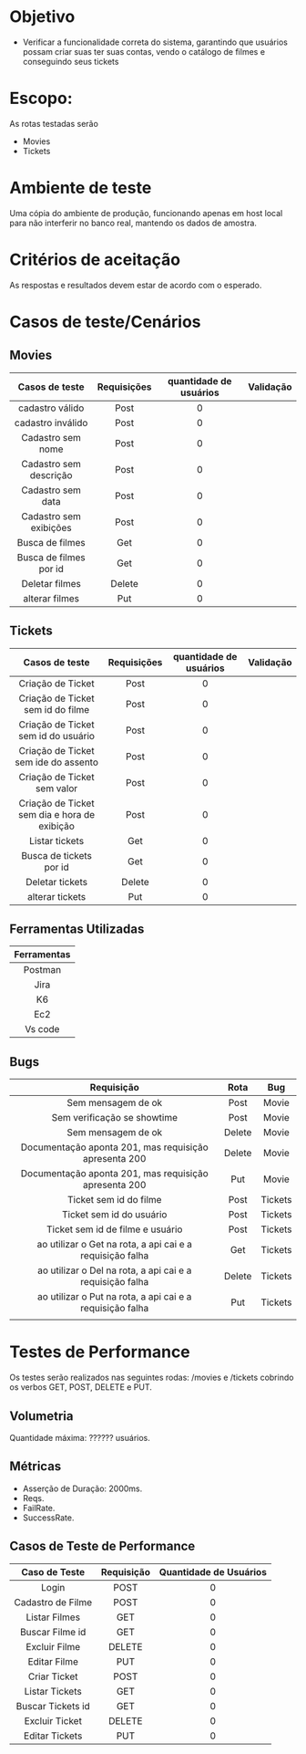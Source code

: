 # Objetivo
 - Verificar a funcionalidade correta do sistema, garantindo que usuários possam criar suas ter suas contas, vendo o catálogo de filmes e conseguindo seus tickets

# Escopo:
As rotas testadas serão
 - Movies
 - Tickets

# Ambiente de teste
Uma cópia do ambiente de produção, funcionando apenas em host local para não interferir no banco real, mantendo os dados de amostra.

# Critérios de aceitação

As respostas e resultados devem estar de acordo com o esperado.


# Casos de teste/Cenários
## Movies
|Casos de teste| Requisições| quantidade de usuários| Validação
| :-: | :-: | :-: | :-: |
|cadastro válido       | Post  | 0 | |
|cadastro inválido     | Post  | 0 | |
|Cadastro sem nome     | Post  | 0 | |
|Cadastro sem descrição| Post  | 0 | |
|Cadastro sem data     | Post  | 0 | |
|Cadastro sem exibições| Post  | 0 | |
|Busca de filmes       | Get   | 0 | |
|Busca de filmes por id| Get   | 0 | |
|Deletar filmes        | Delete| 0 | |
|alterar filmes        | Put   | 0 | |
  

## Tickets

|Casos de teste| Requisições| quantidade de usuários| Validação
| :-: | :-: | :-: | :-: |
|Criação de Ticket                           | Post  | 0 | |
|Criação de Ticket sem id do filme           | Post  | 0 | |
|Criação de Ticket sem id do usuário         | Post  | 0 | |
|Criação de Ticket sem ide do assento        | Post  | 0 | |
|Criação de Ticket sem valor                 | Post  | 0 | |
|Criação de Ticket sem dia e hora de exibição| Post  | 0 | |
|Listar tickets                              | Get   | 0 | |
|Busca de tickets por id                     | Get   | 0 | |
|Deletar tickets                             | Delete| 0 | |
|alterar tickets                             | Put   | 0 | |
 

## Ferramentas Utilizadas

|Ferramentas|
| :-: |
|Postman|
|Jira|
|K6|
|Ec2|
|Vs code|

## Bugs
|Requisição|Rota|Bug|
| :-: | :-: | :-: |
|Sem mensagem de ok                                       |Post  | Movie   | 
|Sem verificação se showtime                              |Post  | Movie   | 
|Sem mensagem de ok                                       |Delete| Movie   | 
|Documentação aponta 201, mas requisição apresenta 200    |Delete| Movie   | 
|Documentação aponta 201, mas requisição apresenta 200    |Put   | Movie   | 
|Ticket sem id do filme                                   |Post  | Tickets | 
| Ticket sem id do usuário                                |Post  | Tickets | 
|Ticket sem id de filme e usuário                         |Post  | Tickets |
|ao utilizar o Get na rota, a api cai e a requisição falha|Get   | Tickets |
|ao utilizar o Del na rota, a api cai e a requisição falha|Delete| Tickets |
|ao utilizar o Put na rota, a api cai e a requisição falha|Put   | Tickets |
||||

   

# Testes de Performance
Os testes serão realizados nas seguintes rodas: /movies e /tickets cobrindo os verbos GET, POST, DELETE e PUT.

## Volumetria
Quantidade máxima: ?????? usuários.


## Métricas
- Asserção de Duração: 2000ms.
- Reqs.
- FailRate.
- SuccessRate.


## Casos de Teste de Performance


| Caso de Teste | Requisição | Quantidade de Usuários |
| :-: | :-: | :-: |
| Login             | POST   | 0 |
| Cadastro de Filme | POST   | 0 |
| Listar Filmes     | GET    | 0 |
| Buscar Filme id   | GET    | 0 |
| Excluir Filme     | DELETE | 0 |
| Editar Filme      | PUT    | 0 |
| Criar Ticket      | POST   | 0 |
| Listar Tickets    | GET    | 0 |
| Buscar Tickets id | GET    | 0 |
| Excluir Ticket    | DELETE | 0 |
| Editar Tickets    | PUT    | 0 |
